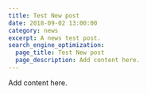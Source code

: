 ```yaml
---
title: Test New post
date: 2018-09-02 13:00:00
category: news
excerpt: A news test post.
search_engine_optimization:
  page_title: Test New post
  page_description: Add content here.
---
```


Add content here.